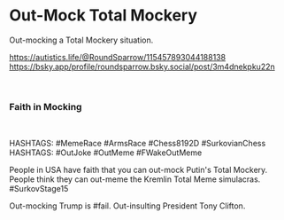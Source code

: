 # Out-Mock Total Mockery

Out-mocking a Total Mockery situation.

https://autistics.life/@RoundSparrow/115457893044188138    
https://bsky.app/profile/roundsparrow.bsky.social/post/3m4dnekpku22n

&nbsp;

### Faith in Mocking

&nbsp;

HASHTAGS: #MemeRace #ArmsRace #Chess8192D #SurkovianChess     
HASHTAGS: #OutJoke #OutMeme #FWakeOutMeme 

People in USA have faith that you can out-mock Putin's Total Mockery. People think they can out-meme the Kremlin Total Meme simulacras. #SurkovStage15

Out-mocking Trump is #fail. Out-insulting President Tony Clifton.

